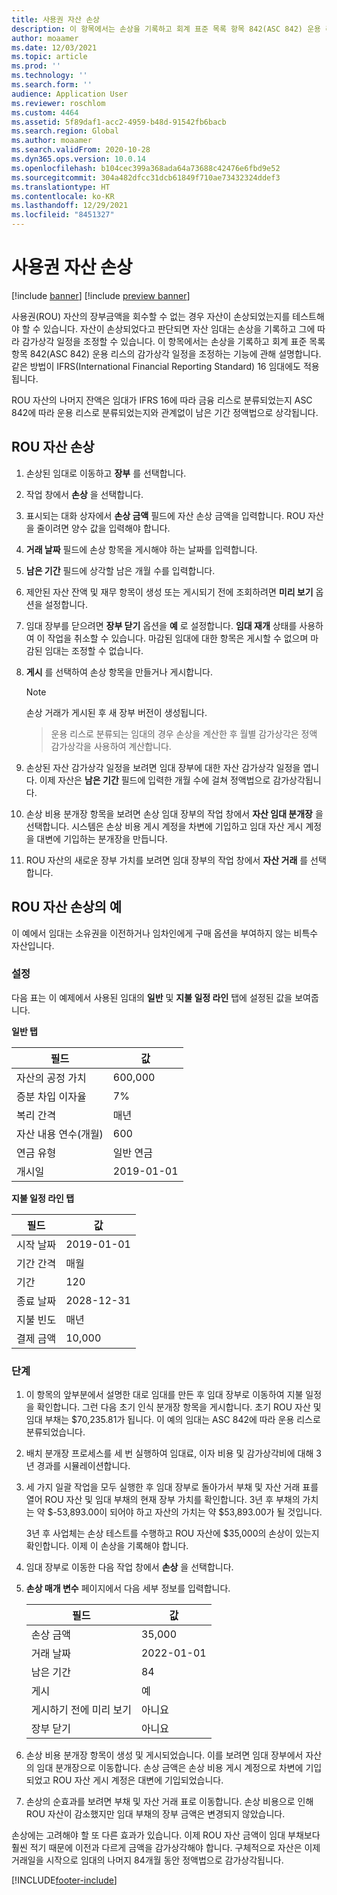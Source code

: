 ```yaml
---
title: 사용권 자산 손상
description: 이 항목에서는 손상을 기록하고 회계 표준 목록 항목 842(ASC 842) 운용 리스의 자산 감가상각 일정을 조정하는 기능에 관해 설명합니다.
author: moaamer
ms.date: 12/03/2021
ms.topic: article
ms.prod: ''
ms.technology: ''
ms.search.form: ''
audience: Application User
ms.reviewer: roschlom
ms.custom: 4464
ms.assetid: 5f89daf1-acc2-4959-b48d-91542fb6bacb
ms.search.region: Global
ms.author: moaamer
ms.search.validFrom: 2020-10-28
ms.dyn365.ops.version: 10.0.14
ms.openlocfilehash: b104cec399a368ada64a73688c42476e6fbd9e52
ms.sourcegitcommit: 304a482dfcc31dcb61849f710ae73432324ddef3
ms.translationtype: HT
ms.contentlocale: ko-KR
ms.lasthandoff: 12/29/2021
ms.locfileid: "8451327"
---
```

# <a name="impair-right-of-use-assets"></a>사용권 자산 손상

[!include [banner](../includes/banner.md)]
[!include [preview banner](../includes/preview-banner.md)]

사용권(ROU) 자산의 장부금액을 회수할 수 없는 경우 자산이 손상되었는지를 테스트해야 할 수 있습니다. 자산이 손상되었다고 판단되면 자산 임대는 손상을 기록하고 그에 따라 감가상각 일정을 조정할 수 있습니다. 이 항목에서는 손상을 기록하고 회계 표준 목록 항목 842(ASC 842) 운용 리스의 감가상각 일정을 조정하는 기능에 관해 설명합니다. 같은 방법이 IFRS(International Financial Reporting Standard) 16 임대에도 적용됩니다.

ROU 자산의 나머지 잔액은 임대가 IFRS 16에 따라 금융 리스로 분류되었는지 ASC 842에 따라 운용 리스로 분류되었는지와 관계없이 남은 기간 정액법으로 상각됩니다.

## <a name="impair-an-rou-asset"></a>ROU 자산 손상

1. 손상된 임대로 이동하고 **장부** 를 선택합니다.
2. 작업 창에서 **손상** 을 선택합니다.
3. 표시되는 대화 상자에서 **손상 금액** 필드에 자산 손상 금액을 입력합니다. ROU 자산을 줄이려면 양수 값을 입력해야 합니다.
4. **거래 날짜** 필드에 손상 항목을 게시해야 하는 날짜를 입력합니다.
5. **남은 기간** 필드에 상각할 남은 개월 수를 입력합니다.
6. 제안된 자산 잔액 및 재무 항목이 생성 또는 게시되기 전에 조회하려면 **미리 보기** 옵션을 설정합니다.
7. 임대 장부를 닫으려면 **장부 닫기** 옵션을 **예** 로 설정합니다. **임대 재개** 상태를 사용하여 이 작업을 취소할 수 있습니다. 마감된 임대에 대한 항목은 게시할 수 없으며 마감된 임대는 조정할 수 없습니다. 
8. **게시** 를 선택하여 손상 항목을 만들거나 게시합니다.

    > [!NOTE]
    > 손상 거래가 게시된 후 새 장부 버전이 생성됩니다.

    > 운용 리스로 분류되는 임대의 경우 손상을 계산한 후 월별 감가상각은 정액 감가상각을 사용하여 계산합니다.

9. 손상된 자산 감가상각 일정을 보려면 임대 장부에 대한 자산 감가상각 일정을 엽니다. 이제 자산은 **남은 기간** 필드에 입력한 개월 수에 걸쳐 정액법으로 감가상각됩니다.
10. 손상 비용 분개장 항목을 보려면 손상 임대 장부의 작업 창에서 **자산 임대 분개장** 을 선택합니다. 시스템은 손상 비용 게시 계정을 차변에 기입하고 임대 자산 게시 계정을 대변에 기입하는 분개장을 만듭니다. 
11. ROU 자산의 새로운 장부 가치를 보려면 임대 장부의 작업 창에서 **자산 거래** 를 선택합니다.

## <a name="example-of-rou-asset-impairment"></a>ROU 자산 손상의 예

이 예에서 임대는 소유권을 이전하거나 임차인에게 구매 옵션을 부여하지 않는 비특수 자산입니다.

### <a name="setup"></a>설정

다음 표는 이 예제에서 사용된 임대의 **일반** 및 **지불 일정 라인** 탭에 설정된 값을 보여줍니다.

**일반 탭**

| 필드                      | 값            |
|----------------------------|------------------|
| 자산의 공정 가치    | 600,000          |
| 증분 차입 이자율 | 7%               |
| 복리 간격       | 매년         |
| 자산 내용 연수(개월) | 600              |
| 연금 유형               | 일반 연금 |
| 개시일          | 2019-01-01       |

**지불 일정 라인 탭**

| 필드             | 값      |
|-------------------|------------|
| 시작 날짜        | 2019-01-01   |
| 기간 간격   | 매월    |
| 기간           | 120        |
| 종료 날짜          | 2028-12-31 |
| 지불 빈도 | 매년   |
| 결제 금액    | 10,000     |

### <a name="steps"></a>단계

1. 이 항목의 앞부분에서 설명한 대로 임대를 만든 후 임대 장부로 이동하여 지불 일정을 확인합니다. 그런 다음 초기 인식 분개장 항목을 게시합니다. 초기 ROU 자산 및 임대 부채는 $70,235.81가 됩니다. 이 예의 임대는 ASC 842에 따라 운용 리스로 분류되었습니다.
2. 배치 분개장 프로세스를 세 번 실행하여 임대료, 이자 비용 및 감가상각비에 대해 3년 경과를 시뮬레이션합니다.
3. 세 가지 일괄 작업을 모두 실행한 후 임대 장부로 돌아가서 부채 및 자산 거래 표를 열어 ROU 자산 및 임대 부채의 현재 장부 가치를 확인합니다. 3년 후 부채의 가치는 약 $-53,893.00이 되어야 하고 자산의 가치는 약 $53,893.00가 될 것입니다. 

    3년 후 사업체는 손상 테스트를 수행하고 ROU 자산에 $35,000의 손상이 있는지 확인합니다. 이제 이 손상을 기록해야 합니다.
    
4. 임대 장부로 이동한 다음 작업 창에서 **손상** 을 선택합니다.
5. **손상 매개 변수** 페이지에서 다음 세부 정보를 입력합니다.

    | 필드                  | 값    |
    |------------------------|----------|
    | 손상 금액      | 35,000   |
    | 거래 날짜       | 2022-01-01 |
    | 남은 기간      | 84       |
    | 게시                   | 예      |
    | 게시하기 전에 미리 보기 | 아니요       |
    | 장부 닫기             | 아니요       |

6. 손상 비용 분개장 항목이 생성 및 게시되었습니다. 이를 보려면 임대 장부에서 자산의 임대 분개장으로 이동합니다. 손상 금액은 손상 비용 게시 계정으로 차변에 기입되었고 ROU 자산 게시 계정은 대변에 기입되었습니다.

7. 손상의 순효과를 보려면 부채 및 자산 거래 표로 이동합니다. 손상 비용으로 인해 ROU 자산이 감소했지만 임대 부채의 장부 금액은 변경되지 않았습니다.

손상에는 고려해야 할 또 다른 효과가 있습니다. 이제 ROU 자산 금액이 임대 부채보다 훨씬 적기 때문에 이전과 다르게 금액을 감가상각해야 합니다. 구체적으로 자산은 이제 거래일을 시작으로 임대의 나머지 84개월 동안 정액법으로 감가상각됩니다.


[!INCLUDE[footer-include](../../includes/footer-banner.md)]
